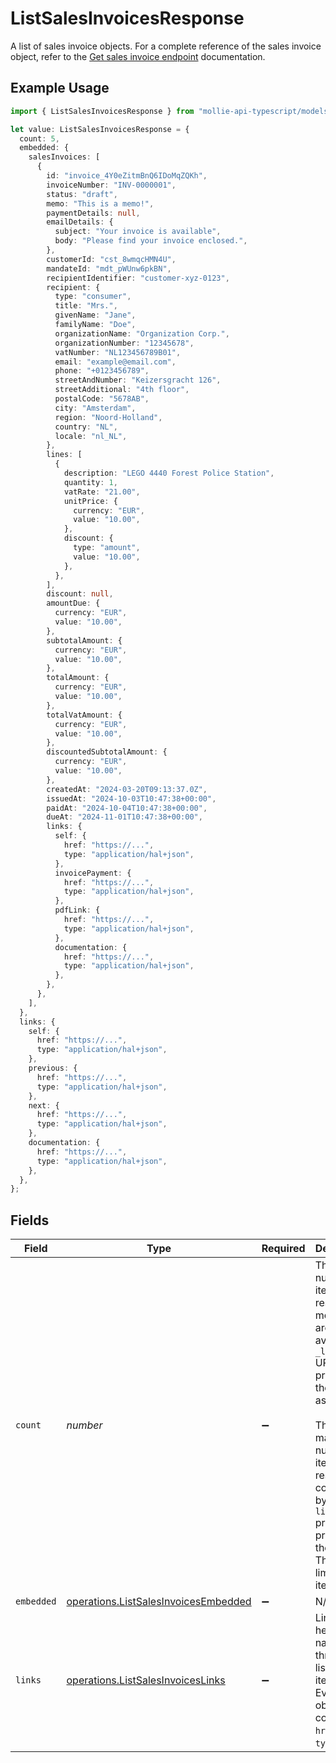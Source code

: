 # ListSalesInvoicesResponse

A list of sales invoice objects. For a complete reference of the sales invoice object, refer to the
[Get sales invoice endpoint](get-sales-invoice) documentation.

## Example Usage

```typescript
import { ListSalesInvoicesResponse } from "mollie-api-typescript/models/operations";

let value: ListSalesInvoicesResponse = {
  count: 5,
  embedded: {
    salesInvoices: [
      {
        id: "invoice_4Y0eZitmBnQ6IDoMqZQKh",
        invoiceNumber: "INV-0000001",
        status: "draft",
        memo: "This is a memo!",
        paymentDetails: null,
        emailDetails: {
          subject: "Your invoice is available",
          body: "Please find your invoice enclosed.",
        },
        customerId: "cst_8wmqcHMN4U",
        mandateId: "mdt_pWUnw6pkBN",
        recipientIdentifier: "customer-xyz-0123",
        recipient: {
          type: "consumer",
          title: "Mrs.",
          givenName: "Jane",
          familyName: "Doe",
          organizationName: "Organization Corp.",
          organizationNumber: "12345678",
          vatNumber: "NL123456789B01",
          email: "example@email.com",
          phone: "+0123456789",
          streetAndNumber: "Keizersgracht 126",
          streetAdditional: "4th floor",
          postalCode: "5678AB",
          city: "Amsterdam",
          region: "Noord-Holland",
          country: "NL",
          locale: "nl_NL",
        },
        lines: [
          {
            description: "LEGO 4440 Forest Police Station",
            quantity: 1,
            vatRate: "21.00",
            unitPrice: {
              currency: "EUR",
              value: "10.00",
            },
            discount: {
              type: "amount",
              value: "10.00",
            },
          },
        ],
        discount: null,
        amountDue: {
          currency: "EUR",
          value: "10.00",
        },
        subtotalAmount: {
          currency: "EUR",
          value: "10.00",
        },
        totalAmount: {
          currency: "EUR",
          value: "10.00",
        },
        totalVatAmount: {
          currency: "EUR",
          value: "10.00",
        },
        discountedSubtotalAmount: {
          currency: "EUR",
          value: "10.00",
        },
        createdAt: "2024-03-20T09:13:37.0Z",
        issuedAt: "2024-10-03T10:47:38+00:00",
        paidAt: "2024-10-04T10:47:38+00:00",
        dueAt: "2024-11-01T10:47:38+00:00",
        links: {
          self: {
            href: "https://...",
            type: "application/hal+json",
          },
          invoicePayment: {
            href: "https://...",
            type: "application/hal+json",
          },
          pdfLink: {
            href: "https://...",
            type: "application/hal+json",
          },
          documentation: {
            href: "https://...",
            type: "application/hal+json",
          },
        },
      },
    ],
  },
  links: {
    self: {
      href: "https://...",
      type: "application/hal+json",
    },
    previous: {
      href: "https://...",
      type: "application/hal+json",
    },
    next: {
      href: "https://...",
      type: "application/hal+json",
    },
    documentation: {
      href: "https://...",
      type: "application/hal+json",
    },
  },
};
```

## Fields

| Field                                                                                                                                                                                                                                                                     | Type                                                                                                                                                                                                                                                                      | Required                                                                                                                                                                                                                                                                  | Description                                                                                                                                                                                                                                                               | Example                                                                                                                                                                                                                                                                   |
| ------------------------------------------------------------------------------------------------------------------------------------------------------------------------------------------------------------------------------------------------------------------------- | ------------------------------------------------------------------------------------------------------------------------------------------------------------------------------------------------------------------------------------------------------------------------- | ------------------------------------------------------------------------------------------------------------------------------------------------------------------------------------------------------------------------------------------------------------------------- | ------------------------------------------------------------------------------------------------------------------------------------------------------------------------------------------------------------------------------------------------------------------------- | ------------------------------------------------------------------------------------------------------------------------------------------------------------------------------------------------------------------------------------------------------------------------- |
| `count`                                                                                                                                                                                                                                                                   | *number*                                                                                                                                                                                                                                                                  | :heavy_minus_sign:                                                                                                                                                                                                                                                        | The number of items in this result set. If more items are available, a `_links.next` URL will be present in the result<br/>as well.<br/><br/>The maximum number of items per result set is controlled by the `limit` property provided in the request. The default<br/>limit is 50 items. | 5                                                                                                                                                                                                                                                                         |
| `embedded`                                                                                                                                                                                                                                                                | [operations.ListSalesInvoicesEmbedded](../../models/operations/listsalesinvoicesembedded.md)                                                                                                                                                                              | :heavy_minus_sign:                                                                                                                                                                                                                                                        | N/A                                                                                                                                                                                                                                                                       |                                                                                                                                                                                                                                                                           |
| `links`                                                                                                                                                                                                                                                                   | [operations.ListSalesInvoicesLinks](../../models/operations/listsalesinvoiceslinks.md)                                                                                                                                                                                    | :heavy_minus_sign:                                                                                                                                                                                                                                                        | Links to help navigate through the lists of items. Every URL object will contain an `href` and a `type` field.                                                                                                                                                            |                                                                                                                                                                                                                                                                           |